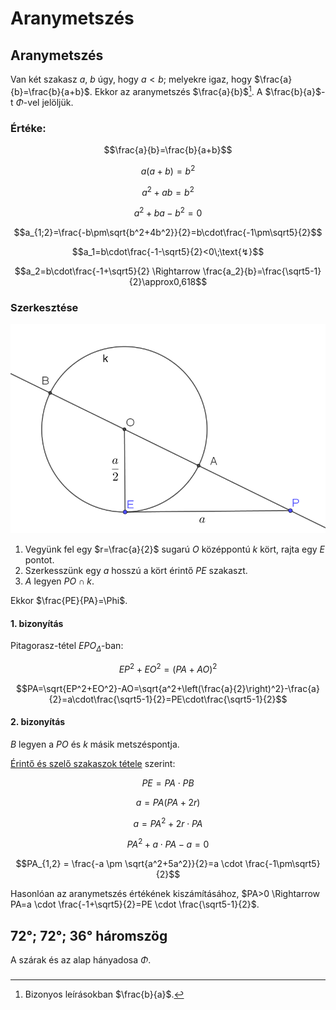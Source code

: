 # Aranymetszés

## Aranymetszés

Van két szakasz $a$, $b$ úgy, hogy $a<b$; melyekre igaz, hogy $\frac{a}{b}=\frac{b}{a+b}$. Ekkor az aranymetszés $\frac{a}{b}$[^1]. A $\frac{b}{a}$-t $\Phi$-vel jelöljük.

### Értéke:

$$\frac{a}{b}=\frac{b}{a+b}$$

$$a\left(a+b\right)=b^2$$

$$a^2+ab=b^2$$

$$a^2+ba-b^2=0$$

$$a_{1;2}=\frac{-b\pm\sqrt{b^2+4b^2}}{2}=b\cdot\frac{-1\pm\sqrt5}{2}$$

$$a_1=b\cdot\frac{-1-\sqrt5}{2}<0\;\text{↯}$$

$$a_2=b\cdot\frac{-1+\sqrt5}{2} \Rightarrow \frac{a_2}{b}=\frac{\sqrt5-1}{2}\approx0,618$$

### Szerkesztése

![](imgs/aranymetsz%C3%A9s-szerkeszt%C3%A9se.png)

1. Vegyünk fel egy $r=\frac{a}{2}$ sugarú $O$ középpontú $k$ kört, rajta egy $E$ pontot.
2. Szerkesszünk egy $a$ hosszú a kört érintő $PE$ szakaszt.
3. $A$ legyen $PO \cap k$.

Ekkor $\frac{PE}{PA}=\Phi$.

#### 1. bizonyítás

Pitagorasz-tétel $EPO_\Delta$-ban:

$$EP^2+EO^2=\left(PA+AO\right)^2$$

$$PA=\sqrt{EP^2+EO^2}-AO=\sqrt{a^2+\left(\frac{a}{2}\right)^2}-\frac{a}{2}=a\cdot\frac{\sqrt5-1}{2}=PE\cdot\frac{\sqrt5-1}{2}$$


#### 2. bizonyítás

$B$ legyen a $PO$ és $k$ másik metszéspontja.

[Érintő és szelő szakaszok tétele](../körök/érintő-és-szelő-szakaszok-tétele.md) szerint:

$$PE = PA \cdot PB$$

$$a = PA \left(PA + 2r \right)$$

$$a = PA^2 + 2r \cdot PA$$

$$PA^2 + a \cdot PA - a = 0$$

$$PA_{1,2} = \frac{-a \pm \sqrt{a^2+5a^2}}{2}=a \cdot \frac{-1\pm\sqrt5}{2}$$

Hasonlóan az aranymetszés értékének kiszámításához, $PA>0 \Rightarrow PA=a \cdot \frac{-1+\sqrt5}{2}=PE \cdot \frac{\sqrt5-1}{2}$.

## 72°; 72°; 36° háromszög

A szárak és az alap hányadosa $\Phi$.

### 

[^1]: Bizonyos leírásokban $\frac{b}{a}$.
